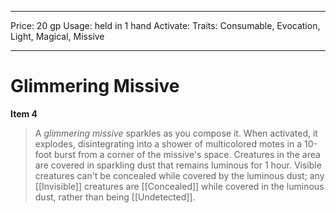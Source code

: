 
---
Price: 20 gp
Usage: held in 1 hand
Activate: 
Traits: Consumable, Evocation, Light, Magical, Missive

---

# Glimmering Missive

**Item 4**

> A *glimmering missive* sparkles as you compose it. When activated, it explodes, disintegrating into a shower of multicolored motes in a 10-foot burst from a corner of the missive's space. Creatures in the area are covered in sparkling dust that remains luminous for 1 hour. Visible creatures can't be concealed while covered by the luminous dust; any [[Invisible]] creatures are [[Concealed]] while covered in the luminous dust, rather than being [[Undetected]].

